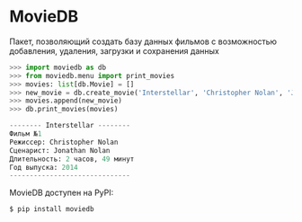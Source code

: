 # MovieDB

Пакет, позволяющий создать базу данных фильмов с возможностью добавления, удаления, загрузки и сохранения данных

```python
>>> import moviedb as db
>>> from moviedb.menu import print_movies
>>> movies: list[db.Movie] = []
>>> new_movie = db.create_movie('Interstellar', 'Christopher Nolan', 'Jonathan Nolan', 169, 2014)
>>> movies.append(new_movie)
>>> db.print_movies(movies)

-------- Interstellar --------
Фильм №1
Режиссер: Christopher Nolan
Сценарист: Jonathan Nolan
Длительность: 2 часов, 49 минут
Год выпуска: 2014
------------------------------
```

MovieDB доступен на PyPI:

```console
$ pip install moviedb
```